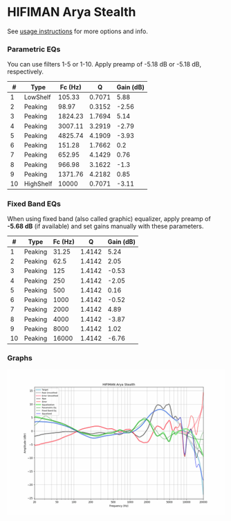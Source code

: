# HIFIMAN Arya Stealth
See [usage instructions](https://github.com/jaakkopasanen/AutoEq#usage) for more options and info.

### Parametric EQs
You can use filters 1-5 or 1-10. Apply preamp of -5.18 dB or -5.18 dB, respectively.

|   # | Type      |   Fc (Hz) |      Q |   Gain (dB) |
|-----|-----------|-----------|--------|-------------|
|   1 | LowShelf  |    105.33 | 0.7071 |        5.88 |
|   2 | Peaking   |     98.97 | 0.3152 |       -2.56 |
|   3 | Peaking   |   1824.23 | 1.7694 |        5.14 |
|   4 | Peaking   |   3007.11 | 3.2919 |       -2.79 |
|   5 | Peaking   |   4825.74 | 4.1909 |       -3.93 |
|   6 | Peaking   |    151.28 | 1.7662 |        0.2  |
|   7 | Peaking   |    652.95 | 4.1429 |        0.76 |
|   8 | Peaking   |    966.98 | 3.1622 |       -1.3  |
|   9 | Peaking   |   1371.76 | 4.2182 |        0.85 |
|  10 | HighShelf |  10000    | 0.7071 |       -3.11 |

### Fixed Band EQs
When using fixed band (also called graphic) equalizer, apply preamp of **-5.68 dB** (if available) and set gains manually with these parameters.

|   # | Type    |   Fc (Hz) |      Q |   Gain (dB) |
|-----|---------|-----------|--------|-------------|
|   1 | Peaking |     31.25 | 1.4142 |        5.24 |
|   2 | Peaking |     62.5  | 1.4142 |        2.05 |
|   3 | Peaking |    125    | 1.4142 |       -0.53 |
|   4 | Peaking |    250    | 1.4142 |       -2.05 |
|   5 | Peaking |    500    | 1.4142 |        0.16 |
|   6 | Peaking |   1000    | 1.4142 |       -0.52 |
|   7 | Peaking |   2000    | 1.4142 |        4.89 |
|   8 | Peaking |   4000    | 1.4142 |       -3.87 |
|   9 | Peaking |   8000    | 1.4142 |        1.02 |
|  10 | Peaking |  16000    | 1.4142 |       -6.76 |

### Graphs
![](./HIFIMAN%20Arya%20Stealth.png)
